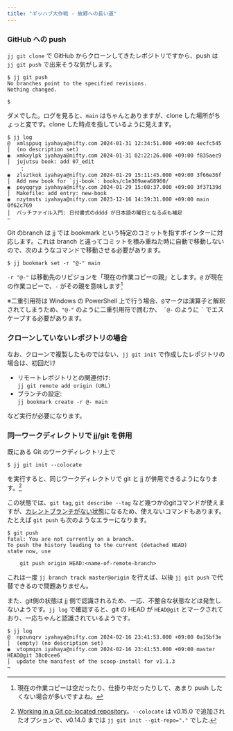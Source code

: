 ```yaml
---
title: "ギッハブ大作戦 - 故郷への長い道"
---
```

### GitHub への push

`jj git clone` で GitHub からクローンしてきたレポジトリですから、push は `jj git push` で出来そうな気がします。

```
$ jj git push
No branches point to the specified revisions.
Nothing changed.

$
```

ダメでした。ログを見ると、`main` はちゃんとありますが、clone した場所がちょっと変です。clone した時点を指しているように見えます。

```
$ jj log
@  xmlsppuq iyahaya@nifty.com 2024-01-31 12:34:51.000 +09:00 4ecfc545
│  (no description set)
◉  xmkxylpk iyahaya@nifty.com 2024-01-31 02:22:26.000 +09:00 f835aec9
│  jujutsu book: add 07_edit
    ：
◉  zlsztkok iyahaya@nifty.com 2024-01-29 15:11:45.000 +09:00 3f66e36f
│  Add new book for `jj-book`: books/c1e309aea68960/
◉  poyqqryp iyahaya@nifty.com 2024-01-29 15:08:37.000 +09:00 3f37139d
│  Makefile: add entry: new-book
◉  nzytmsts iyahaya@nifty.com 2023-12-16 14:39:31.000 +09:00 main 0f62c769
│  バッチファイル入門: 日付書式のdddd が日本語の曜日となる点も補足
~
```

Git のbranch は jj では bookmark という特定のコミットを指すポインターに対応します。これは branch と違ってコミットを積み重ねた時に自動で移動しないので、次のようなコマンドで移動させる必要があります。

```
$ jj bookmark set -r "@-" main
```

`-r "@-"` は移動先のリビジョンを「現在の作業コピーの親」とします。`@` が現在の作業コピーで、`-` がその親を意味します[^current-branch]

※二重引用符は Windows の PowerShell 上で行う場合、`@`マークは演算子と解釈されてしまうため、`"@-"` のように二重引用符で囲むか、`` `@-`` のように `` ` `` でエスケープする必要があります。

[^current-branch]: 現在の作業コピーは空だったり、仕掛り中だったりして、あまり push したくない場合が多いですよね。

### クローンしていないレポジトリの場合

なお、クローンで複製したものではない、`jj git init` で作成したレポジトリの場合は、初回だけ

+ リモートレポジトリとの関連付け:  
    `jj git remote add origin (URL)`
+ ブランチの設定:  
    `jj bookmark create -r @- main`

など実行が必要になります。

### 同一ワークディレクトリで jj/git を併用

既にある Git のワークディレクトリ上で

```
$ jj git init --colocate
```

を実行すると、同じワークディレクトリで git と jj が併用できるようになります。[^colocate]

[^colocate]: [Working in a Git co-located repository](https://martinvonz.github.io/jj/v0.15.1/github/#working-in-a-git-co-located-repository)。`--colocate` は v0.15.0 で追加されたオプションで、v0.14.0 までは `jj git init --git-repo="."` でした.

この状態では、`git tag`, `git describe --tag` など幾つかのgitコマンドが使えますが、[カレントブランチがない状態][detached]になるため、使えないコマンドもあります。たとえば `git push` も次のようなエラーになります。

```
$ git push
fatal: You are not currently on a branch.
To push the history leading to the current (detached HEAD)
state now, use

    git push origin HEAD:<name-of-remote-branch>
```

これは一度 `jj branch track master@origin` を行えば、以後 `jj git push` で代替できるので問題ありません。

また、git側の状態は jj 側で認識されるため、一応、不整合な状態などは発生しないようです。`jj log` で確認すると、git の HEAD が `HEAD@git` とマークされており、一応ちゃんと認識されているようです。

[detached]: https://git-scm.com/docs/git-checkout#_detached_head

```
$ jj log
@  npzunqrv iyahaya@nifty.com 2024-02-16 23:41:53.000 +09:00 0a15bf3e
│  (empty) (no description set)
◉  vtopmqzn iyahaya@nifty.com 2024-02-16 23:41:53.000 +09:00 master HEAD@git 38c0cee6
│  update the manifest of the scoop-install for v1.1.3
~
```
